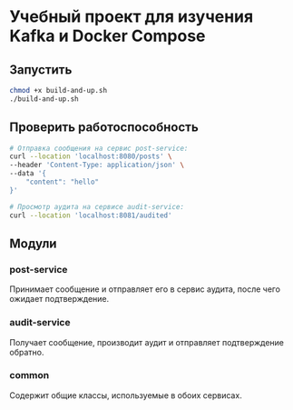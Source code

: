 # Учебный проект для изучения Kafka и Docker Compose
## Запустить
```bash
chmod +x build-and-up.sh
./build-and-up.sh
```

## Проверить работоспособность
```bash
# Отправка сообщения на сервис post-service:
curl --location 'localhost:8080/posts' \
--header 'Content-Type: application/json' \
--data '{
    "content": "hello"
}'

# Просмотр аудита на сервисе audit-service:
curl --location 'localhost:8081/audited'
```

## Модули
### post-service
Принимает сообщение и отправляет его в сервис аудита, после чего ожидает подтверждение.

### audit-service
Получает сообщение, производит аудит и отправляет подтверждение обратно.

### common
Содержит общие классы, используемые в обоих сервисах.

